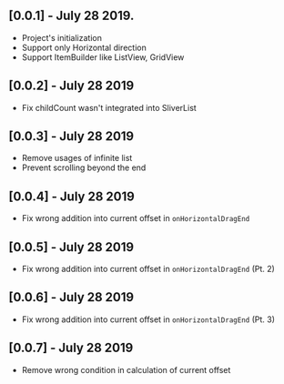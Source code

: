 ## [0.0.1] - July 28 2019.
- Project's initialization
- Support only Horizontal direction
- Support ItemBuilder like ListView, GridView

## [0.0.2] - July 28 2019
- Fix childCount wasn't integrated into SliverList

## [0.0.3] - July 28 2019
- Remove usages of infinite list
- Prevent scrolling beyond the end

## [0.0.4] - July 28 2019
- Fix wrong addition into current offset in `onHorizontalDragEnd`

## [0.0.5] - July 28 2019
- Fix wrong addition into current offset in `onHorizontalDragEnd` (Pt. 2)

## [0.0.6] - July 28 2019
- Fix wrong addition into current offset in `onHorizontalDragEnd` (Pt. 3)

## [0.0.7] - July 28 2019
- Remove wrong condition in calculation of current offset
